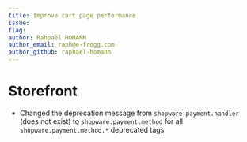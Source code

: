 ```yaml
---
title: Improve cart page performance
issue: 
flag: 
author: Rahpaël HOMANN
author_email: raph@e-frogg.com
author_github: raphael-homann
---
```

# Storefront
* Changed the deprecation message from `shopware.payment.handler` (does not exist) to `shopware.payment.method`  for all `shopware.payment.method.*` deprecated tags
